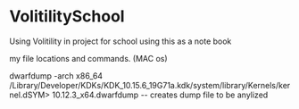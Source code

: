 # VolitilitySchool
Using Volitility in project for school using this as a note book


my file locations and commands. (MAC os) 

dwarfdump -arch x86_64 /Library/Developer/KDKs/KDK_10.15.6_19G71a.kdk/system/library/Kernels/kernel.dSYM> 10.12.3_x64.dwarfdump
-- creates dump file to be anylized 
